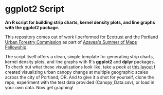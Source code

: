 # ggplot2 Script
**An R script for building strip charts, kernel density plots, and line graphs with the ggplot2 package.**

This repository comes out of work I performed for [Ecotrust](https://ecotrust.org/) and the [Portland Urban Forestry Commission](https://www.portlandoregon.gov/parks/41487) as part of [Azavea's Summer of Maps Fellowship](http://www.summerofmaps.com/).

The script itself offers a clean, simple template for generating strip charts, kernel density plots, and line graphs with R's **ggplot2** and **dplyr** packages. To check out what these visualizations look like, take a peek at [this layout](http://static1.squarespace.com/static/56807079c647adf832f83799/t/57c26840ff7c5049cd2d1445/1472358467174/Ecotrust_ChangeDetection_Layout.pdf) I created visualizing urban canopy change at multiple geographic scales across the city of Portland, OR. And to give it a shot for yourself, clone the repo, experiment with the test data provided (Canopy_Data.csv), or load in your own data. Now get graphing!

